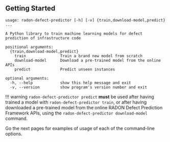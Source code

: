 ## Getting Started

```text
usage: radon-defect-predictor [-h] [-v] {train,download-model,predict} ...

A Python library to train machine learning models for defect prediction of infrastructure code

positional arguments:
  {train,download-model,predict}
    train               Train a brand new model from scratch
    download-model      Download a pre-trained model from the online APIs
    predict             Predict unseen instances

optional arguments:
  -h, --help            show this help message and exit
  -v, --version         show program's version number and exit
```

!!! warning 
    `radon-defect-predictor predict` **must** be used after having trained a model with 
    `radon-defect-predictor train`, or after having downloaded a pre-trained model from the online RADON 
    Defect Prediction Framework APIs, using the `radon-defect-predictor download-model` command.

Go the next pages for examples of usage of each of the command-line options.